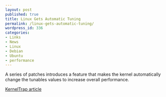 ```yaml
---
layout: post
published: true
title: Linux Gets Automatic Tuning
permalink: /linux-gets-automatic-tuning/
wordpress_id: 336
categories:
- Links
- News
- Linux
- Debian
- Ubuntu
- performance
---
```



A series of patches introduces a feature that makes the kernel
automatically change the tunables values to increase overall performance.

<a href="http://kerneltrap.org/node/7578">KernelTrap article</a>
